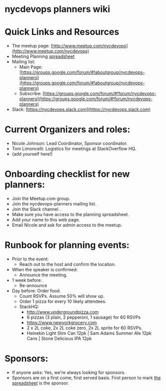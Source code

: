 # nycdevops planners wiki

# Quick Links and Resources

* The meetup page: [http://www.meetup.com/nycdevops](http://www.meetup.com/nycdevops)
* Meeting Planning [spreadsheet](https://docs.google.com/spreadsheets/d/1ADyrpX3PK-etBq4M_KhdLC9COet39Vuy5caeIA6OyTc/edit)
* Mailing list:
  * Main Page: [https://groups.google.com/forum/#!aboutgroup/nycdevops-planners](https://groups.google.com/forum/#!aboutgroup/nycdevops-planners)
  * Subscribe: [https://groups.google.com/forum/#!forum/nycdevops-planners](https://groups.google.com/forum/#!forum/nycdevops-planners)
* Slack: [https://nycdevops.slack.com](https://nycdevops.slack.com)

# Current Organizers and roles:</h2>
  * Nicole Johnson: Lead Coordinator, Sponsor coordinator.
  * Tom Limoncelli: Logistics for meetings at StackOverflow HQ. 
  * (add yourself here!) 
 
# Onboarding checklist for new planners:

  * Join the Meetup.com group.
  * Join the nycdevops-planners mailing list.
  * Join the Slack channel .
  * Make sure you have access to the planning spreadsheet. 
  * Add your name to this web page.
  * Email Nicole and ask for admin access to the meetup. 

# Runbook for planning events:

  * Prior to the event:
    * Reach out to the host and confirm the location. 
  * When the speaker is confirmed:
    * Announce the meeting. 
  * 1 week before:
    * Re-announce 
  * Day before: Order food.
    * Count RSVPs. Assume 50% will show up. 
    * Order 1 pizza for every 10 likely attendees.
    * StackHQ:
      * http://www.undergroundpizza.com
      * 6 pizzas (3 plain, 2 pepperoni, 1 sausage) for 60 RSVPs 
      * https://www.newyorkgrocery.com
      * 2 x 2L coke, 2x 2L coke zero, 2x 2L sprite for 60 RSVPs. 
      * Heinekin Light Slim Can 12pk | Sam Adams Summer Ale 12pk Cans | Stone Delicious IPA 12pk 
 
# Sponsors:

  * If anyone asks: Yes, we're always looking for sponsors. 
  * Sponsors are on a first come, first served basis.  First person to mark [the spreadsheet](https://docs.google.com/spreadsheets/d/1ADyrpX3PK-etBq4M_KhdLC9COet39Vuy5caeIA6OyTc/edit) is the  sponsor.
